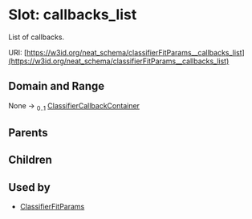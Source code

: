 
# Slot: callbacks_list


List of callbacks.

URI: [https://w3id.org/neat_schema/classifierFitParams__callbacks_list](https://w3id.org/neat_schema/classifierFitParams__callbacks_list)


## Domain and Range

None &#8594;  <sub>0..1</sub> [ClassifierCallbackContainer](ClassifierCallbackContainer.md)

## Parents


## Children


## Used by

 * [ClassifierFitParams](ClassifierFitParams.md)

